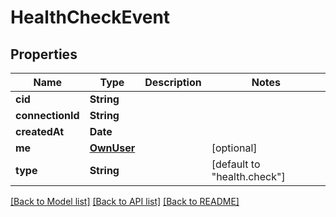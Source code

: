 # HealthCheckEvent

## Properties
Name | Type | Description | Notes
------------ | ------------- | ------------- | -------------
**cid** | **String** |  | 
**connectionId** | **String** |  | 
**createdAt** | **Date** |  | 
**me** | [**OwnUser**](OwnUser.md) |  | [optional] 
**type** | **String** |  | [default to "health.check"]

[[Back to Model list]](../README.md#documentation-for-models) [[Back to API list]](../README.md#documentation-for-api-endpoints) [[Back to README]](../README.md)


